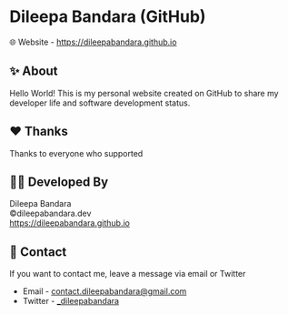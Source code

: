 # Dileepa Bandara (GitHub)

🌐 Website  - https://dileepabandara.github.io

## ✨ About

Hello World! This is my personal website created on GitHub to share my developer life and software development status.

## ❤️ Thanks

Thanks to everyone who supported

## 👨‍💻 Developed By

Dileepa Bandara  
©dileepabandara.dev  
https://dileepabandara.github.io

## 💬 Contact

If you want to contact me, leave a message via email or Twitter

- Email - <contact.dileepabandara@gmail.com>
- Twitter - [_dileepabandara](https://twitter.com/_dileepabandara)
